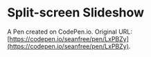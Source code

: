 # Split-screen Slideshow

A Pen created on CodePen.io. Original URL: [https://codepen.io/seanfree/pen/LxPBZy](https://codepen.io/seanfree/pen/LxPBZy).

